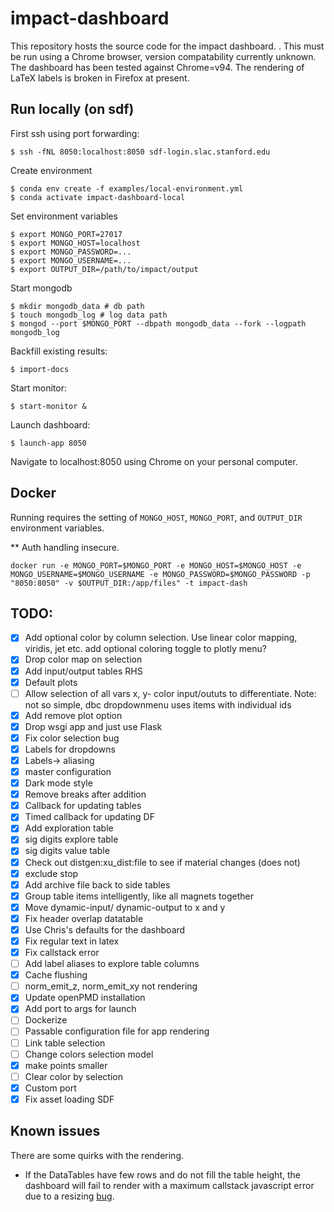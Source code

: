 # impact-dashboard
This repository hosts the source code for the impact dashboard. . This must be run using a Chrome browser, version compatability currently unknown. The dashboard has been tested against Chrome=v94. The rendering of LaTeX labels is broken in Firefox at present.

## Run locally (on sdf)

First ssh using port forwarding:
```
$ ssh -fNL 8050:localhost:8050 sdf-login.slac.stanford.edu
```

Create environment
```
$ conda env create -f examples/local-environment.yml
$ conda activate impact-dashboard-local
```

Set environment variables
```
$ export MONGO_PORT=27017
$ export MONGO_HOST=localhost
$ export MONGO_PASSWORD=...
$ export MONGO_USERNAME=...
$ export OUTPUT_DIR=/path/to/impact/output
```

Start mongodb
```
$ mkdir mongodb_data # db path
$ touch mongodb_log # log data path
$ mongod --port $MONGO_PORT --dbpath mongodb_data --fork --logpath mongodb_log
```

Backfill existing results:
```
$ import-docs
```

Start monitor:
```
$ start-monitor &
```

Launch dashboard:
```
$ launch-app 8050
```

Navigate to localhost:8050 using Chrome on your personal computer.


## Docker


Running requires the setting of `MONGO_HOST`, `MONGO_PORT`, and `OUTPUT_DIR` environment variables.

** Auth handling insecure.
```
docker run -e MONGO_PORT=$MONGO_PORT -e MONGO_HOST=$MONGO_HOST -e MONGO_USERNAME=$MONGO_USERNAME -e MONGO_PASSWORD=$MONGO_PASSWORD -p "8050:8050" -v $OUTPUT_DIR:/app/files" -t impact-dash
```


## TODO:
- [x] Add optional color by column selection. Use linear color mapping, viridis, jet etc.
 add optional coloring toggle to plotly menu?  
- [x] Drop color map on selection  
- [x] Add input/output tables RHS  
- [x] Default plots
- [ ] Allow selection of all vars x, y- color input/oututs to differentiate. Note: not so simple, dbc dropdownmenu uses items with individual ids
- [x] Add remove plot option
- [x] Drop wsgi app and just use Flask
- [x] Fix color selection bug
- [x] Labels for dropdowns
- [x] Labels-> aliasing
- [x] master configuration
- [x] Dark mode style 
- [x] Remove breaks after addition
- [x] Callback for updating tables
- [x] Timed callback for updating DF
- [x] Add exploration table
- [x] sig digits explore table
- [x] sig digits value table
- [x] Check out distgen:xu_dist:file to see if material changes (does not)
- [x] exclude stop
- [x] Add archive file back to side tables
- [x] Group table items intelligently, like all magnets together
- [x] Move dynamic-input/ dynamic-output to x and y
- [x] Fix header overlap datatable
- [x] Use Chris's defaults for the dashboard
- [x] Fix regular text in latex
- [x] Fix callstack error
- [ ] Add label aliases to explore table columns
- [x] Cache flushing
- [ ] norm_emit_z, norm_emit_xy not rendering
- [x] Update openPMD installation
- [x] Add port to args for launch
- [ ] Dockerize
- [ ] Passable configuration file for app rendering
- [ ] Link table selection
- [ ] Change colors selection model
- [x] make points smaller
- [ ] Clear color by selection
- [x] Custom port
- [x] Fix asset loading SDF

## Known issues
There are some quirks with the rendering.

* If the DataTables have few rows and do not fill the table height, the dashboard will fail to render with a maximum callstack javascript error due to a resizing [bug](https://github.com/plotly/dash/issues/1775).